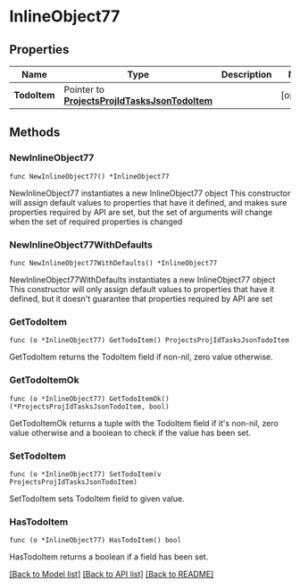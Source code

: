 # InlineObject77

## Properties

Name | Type | Description | Notes
------------ | ------------- | ------------- | -------------
**TodoItem** | Pointer to [**ProjectsProjIdTasksJsonTodoItem**](ProjectsProjIdTasksJsonTodoItem.md) |  | [optional] 

## Methods

### NewInlineObject77

`func NewInlineObject77() *InlineObject77`

NewInlineObject77 instantiates a new InlineObject77 object
This constructor will assign default values to properties that have it defined,
and makes sure properties required by API are set, but the set of arguments
will change when the set of required properties is changed

### NewInlineObject77WithDefaults

`func NewInlineObject77WithDefaults() *InlineObject77`

NewInlineObject77WithDefaults instantiates a new InlineObject77 object
This constructor will only assign default values to properties that have it defined,
but it doesn't guarantee that properties required by API are set

### GetTodoItem

`func (o *InlineObject77) GetTodoItem() ProjectsProjIdTasksJsonTodoItem`

GetTodoItem returns the TodoItem field if non-nil, zero value otherwise.

### GetTodoItemOk

`func (o *InlineObject77) GetTodoItemOk() (*ProjectsProjIdTasksJsonTodoItem, bool)`

GetTodoItemOk returns a tuple with the TodoItem field if it's non-nil, zero value otherwise
and a boolean to check if the value has been set.

### SetTodoItem

`func (o *InlineObject77) SetTodoItem(v ProjectsProjIdTasksJsonTodoItem)`

SetTodoItem sets TodoItem field to given value.

### HasTodoItem

`func (o *InlineObject77) HasTodoItem() bool`

HasTodoItem returns a boolean if a field has been set.


[[Back to Model list]](../README.md#documentation-for-models) [[Back to API list]](../README.md#documentation-for-api-endpoints) [[Back to README]](../README.md)


